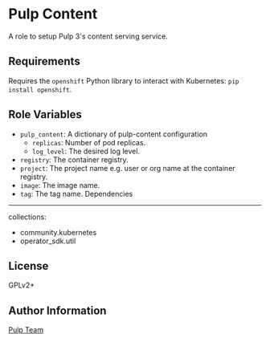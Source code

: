 Pulp Content
============

A role to setup Pulp 3's content serving service.

Requirements
------------

Requires the `openshift` Python library to interact with Kubernetes: `pip install openshift`.

Role Variables
--------------

* `pulp_content`: A dictionary of pulp-content configuration
    * `replicas`: Number of pod replicas.
    * `log_level`: The desired log level.
* `registry`: The container registry.
* `project`: The project name e.g. user or org name at the container registry.
* `image`: The image name.
* `tag`: The tag name.
Dependencies
------------

collections:

  - community.kubernetes
  - operator_sdk.util

License
-------

GPLv2+

Author Information
------------------

[Pulp Team](https://pulpproject.org/)
